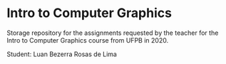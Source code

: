 # Intro to Computer Graphics
Storage repository for the assignments requested by the teacher for the Intro to Computer Graphics course from UFPB in 2020.

Student: Luan Bezerra Rosas de Lima
